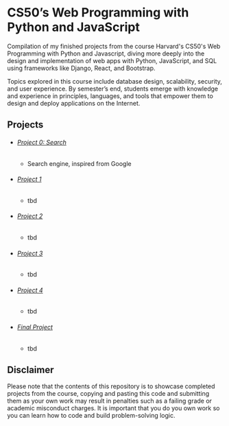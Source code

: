# CS50’s Web Programming with Python and JavaScript
Compilation of my finished projects from the course Harvard's CS50's Web Programming with Python and Javascript, diving more deeply into the design and implementation of web apps with Python, JavaScript, and SQL using frameworks like Django, React, and Bootstrap.


Topics explored in this course include database design, scalability, security, and user experience. By semester’s end, students emerge with knowledge and experience in principles, languages, and tools that empower them to design and deploy applications on the Internet.



## Projects
- ###### [Project 0: Search]("./search")
    - Search engine, inspired from Google
- ###### [Project 1]("")
   - tbd
- ###### [Project 2]("")
   - tbd
- ###### [Project 3]("")
   - tbd 
- ###### [Project 4]("")
   - tbd
- ###### [Final Project]("")
   - tbd

## Disclaimer
Please note that the contents of this repository is to showcase completed projects from the course, copying and pasting this code and submitting them as your own work may result in penalties such as a failing grade or academic misconduct charges. It is important that you do you own work so you can learn how to code and build problem-solving logic.